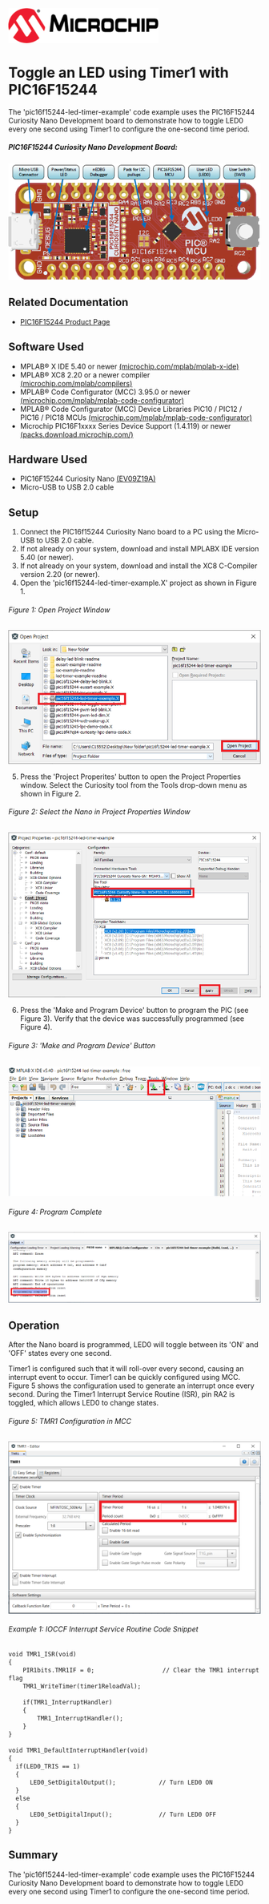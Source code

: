 <!-- Please do not change this html logo with link -->
<a href="https://www.microchip.com" rel="nofollow"><img src="images/microchip.png" alt="MCHP" width="300"/></a>

# Toggle an LED using Timer1 with PIC16F15244

The 'pic16f15244-led-timer-example' code example uses the PIC16F15244 Curiosity Nano Development board to demonstrate how to toggle LED0 every one second using Timer1 to configure the one-second time period.

##### PIC16F15244 Curiosity Nano Development Board:
![Curiosity Nano Development Board](images/NanoHighlights.png)

## Related Documentation
- [PIC16F15244 Product Page](https://www.microchip.com/wwwproducts/en/PIC16F15244)

## Software Used
- MPLAB® X IDE 5.40 or newer [(microchip.com/mplab/mplab-x-ide)](http://www.microchip.com/mplab/mplab-x-ide)
- MPLAB® XC8 2.20 or a newer compiler [(microchip.com/mplab/compilers)](http://www.microchip.com/mplab/compilers)
- MPLAB® Code Configurator (MCC) 3.95.0 or newer [(microchip.com/mplab/mplab-code-configurator)](https://www.microchip.com/mplab/mplab-code-configurator)
- MPLAB® Code Configurator (MCC) Device Libraries PIC10 / PIC12 / PIC16 / PIC18 MCUs [(microchip.com/mplab/mplab-code-configurator)](https://www.microchip.com/mplab/mplab-code-configurator)
- Microchip PIC16F1xxxx Series Device Support (1.4.119) or newer [(packs.download.microchip.com/)](https://packs.download.microchip.com/)

## Hardware Used
- PIC16F15244 Curiosity Nano [(EV09Z19A)](https://www.microchip.com/Developmenttools/ProductDetails/EV09Z19A)
- Micro-USB to USB 2.0 cable

## Setup
1. Connect the PIC16f15244 Curiosity Nano board to a PC using the Micro-USB to USB 2.0 cable.
2. If not already on your system, download and install MPLABX IDE version 5.40 (or newer).
3. If not already on your system, download and install the XC8 C-Compiler version 2.20 (or newer).
4. Open the 'pic16f15244-led-timer-example.X' project as shown in Figure 1.

  ###### Figure 1: Open Project Window
  ![Open Project Window](images/OpenProject.png)

5. Press the 'Project Properites' button to open the Project Properties window. Select the Curiosity tool from the Tools drop-down menu as shown in Figure 2.

  ###### Figure 2: Select the Nano in Project Properties Window
  ![Select Tool](images/SelectTool.png)

6. Press the 'Make and Program Device' button to program the PIC (see Figure 3). Verify that the device was successfully programmed (see Figure 4).

  ###### Figure 3: 'Make and Program Device' Button
  ![Program Device Button](images/MakeAndProgramButton.png)

  ###### Figure 4: Program Complete
  ![Program Complete](images/ProgramSuccess.png)


## Operation
After the Nano board is programmed, LED0 will toggle between its 'ON' and 'OFF' states every one second.

Timer1 is configured such that it will roll-over every second, causing an interrupt event to occur. Timer1 can be quickly configured using MCC. Figure 5 shows the configuration used to generate an interrupt once every second. During the Timer1 Interrupt Service Routine (ISR), pin RA2 is toggled, which allows LED0 to change states.

  ###### Figure 5: TMR1 Configuration in MCC
  ![Timer1 Configuration](images/TMR1MCC.png)


###### Example 1: IOCCF Interrupt Service Routine Code Snippet

    void TMR1_ISR(void)
    {
        PIR1bits.TMR1IF = 0;                   // Clear the TMR1 interrupt flag
        TMR1_WriteTimer(timer1ReloadVal);

        if(TMR1_InterruptHandler)
        {
            TMR1_InterruptHandler();
        }
    }

    void TMR1_DefaultInterruptHandler(void)
    {
      if(LED0_TRIS == 1)
      {
          LED0_SetDigitalOutput();            // Turn LED0 ON
      }
      else
      {
          LED0_SetDigitalInput();             // Turn LED0 OFF
      }
    }


## Summary
The 'pic16f15244-led-timer-example' code example uses the PIC16F15244 Curiosity Nano Development board to demonstrate how to toggle LED0 every one second using Timer1 to configure the one-second time period.
